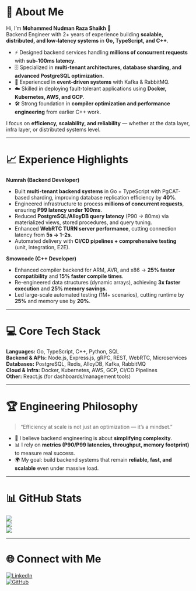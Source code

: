 # 💫 About Me
Hi, I’m **Mohammed Nudman Raza Shaikh** 👋  
Backend Engineer with 2+ years of experience building **scalable, distributed, and low-latency systems** in **Go, TypeScript, and C++**.  

- ⚡ Designed backend services handling **millions of concurrent requests** with **sub-100ms latency**.  
- 🗄️ Specialized in **multi-tenant architectures, database sharding, and advanced PostgreSQL optimization**.  
- 🔄 Experienced in **event-driven systems** with Kafka & RabbitMQ.  
- ☁️ Skilled in deploying fault-tolerant applications using **Docker, Kubernetes, AWS, and GCP**.  
- 🛠 Strong foundation in **compiler optimization and performance engineering** from earlier C++ work.  

I focus on **efficiency, scalability, and reliability** — whether at the data layer, infra layer, or distributed systems level.  

---

# 📈 Experience Highlights
**Numrah (Backend Developer)**  
- Built **multi-tenant backend systems** in Go + TypeScript with PgCAT-based sharding, improving database replication efficiency by **40%**.  
- Engineered infrastructure to process **millions of concurrent requests**, ensuring **P99 latency under 100ms**.  
- Reduced **PostgreSQL/AlloyDB query latency** (P90 → 80ms) via materialized views, stored procedures, and query tuning.  
- Enhanced **WebRTC TURN server performance**, cutting connection latency from **5s → 1–2s**.  
- Automated delivery with **CI/CD pipelines + comprehensive testing** (unit, integration, E2E).  

**Smowcode (C++ Developer)**  
- Enhanced compiler backend for ARM, AVR, and x86 → **25% faster compatibility** and **15% faster compile times**.  
- Re-engineered data structures (dynamic arrays), achieving **3x faster execution** and **25% memory savings**.  
- Led large-scale automated testing (1M+ scenarios), cutting runtime by **25%** and memory use by **20%**.  

---

# 💻 Core Tech Stack
**Languages:** Go, TypeScript, C++, Python, SQL  
**Backend & APIs:** Node.js, Express.js, gRPC, REST, WebRTC, Microservices  
**Databases:** PostgreSQL, Redis, AlloyDB, Kafka, RabbitMQ  
**Cloud & Infra:** Docker, Kubernetes, AWS, GCP, CI/CD Pipelines  
**Other:** React.js (for dashboards/management tools)  

---

# 🏆 Engineering Philosophy
> “Efficiency at scale is not just an optimization — it’s a mindset.”  

- 🧩 I believe backend engineering is about **simplifying complexity**.  
- 📊 I rely on **metrics (P90/P99 latencies, throughput, memory footprint)** to measure real success.  
- 🌍 My goal: build backend systems that remain **reliable, fast, and scalable** even under massive load.  

---

# 📊 GitHub Stats
![](https://github-readme-stats.vercel.app/api?username=mohammednudman&theme=dark&hide_border=false&include_all_commits=true&count_private=true)  
![](https://github-readme-streak-stats.herokuapp.com/?user=mohammednudman&theme=dark&hide_border=false)  
![](https://github-readme-stats.vercel.app/api/top-langs/?username=mohammednudman&theme=dark&hide_border=false&layout=compact)

---

# 🌐 Connect with Me
[![LinkedIn](https://img.shields.io/badge/LinkedIn-%230077B5.svg?logo=linkedin&logoColor=white)](https://www.linkedin.com/in/mohammed-nudman-raza-shaikh/)  
[![GitHub](https://img.shields.io/badge/GitHub-100000?logo=github&logoColor=white)](https://github.com/mohammednudman)  
